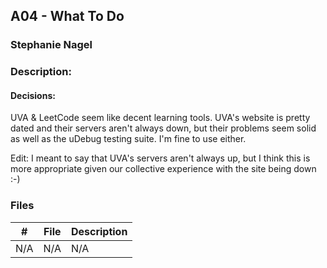 ## A04 - What To Do
### Stephanie Nagel
### Description:

#### Decisions:
UVA & LeetCode seem like decent learning tools. UVA's website is pretty dated and their servers aren't always down, but their problems seem solid as well as the uDebug testing suite. I'm fine to use either. 

Edit: I meant to say that UVA's servers aren't always up, but I think this is more appropriate given our collective experience with the site being down :-)

### Files

|   #   | File            | Description                                        |
| :---: | --------------- | -------------------------------------------------- |
|  N/A    |    N/A       |      N/A        |
